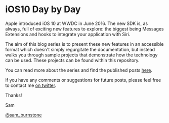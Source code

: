 # iOS10 Day by Day

Apple introduced iOS 10 at WWDC in June 2016. The new SDK is, as always, full of exciting new features to explore: the biggest being Messages Extensions and hooks to integrate your application with Siri.

The aim of this blog series is to present these new features in an accessible format which doesn't simply regurgitate the documentation, but instead walks you through sample projects that demonstrate how the technology can be used. These projects can be found within this repository.

You can read more about the series and find the published posts [here](http://shinobicontrols.com/blog/ios10-day-by-day-index).

If you have any comments or suggestions for future posts, please feel free to contact me [on twitter](https://twitter.com/sam_burnstone).

Thanks!

Sam

[@sam_burnstone](https://twitter.com/sam_burnstone)
